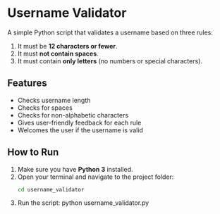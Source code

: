 # Username Validator

A simple Python script that validates a username based on three rules:
1. It must be **12 characters or fewer**.
2. It must **not contain spaces**.
3. It must contain **only letters** (no numbers or special characters).

## Features
- Checks username length
- Checks for spaces
- Checks for non-alphabetic characters
- Gives user-friendly feedback for each rule
- Welcomes the user if the username is valid

## How to Run
1. Make sure you have **Python 3** installed.
2. Open your terminal and navigate to the project folder:
   ```bash
   cd username_validator
3. Run the script:
    python username_validator.py
